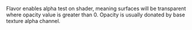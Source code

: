 Flavor enables alpha test on shader, meaning surfaces will be transparent where opacity value is greater than 0. Opacity is usually donated by base texture alpha channel.